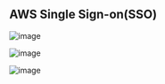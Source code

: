 ## AWS Single Sign-on(SSO)


![image](https://user-images.githubusercontent.com/71001536/170024817-8ceb461a-7efd-493b-a77e-673369d90c44.png)

![image](https://user-images.githubusercontent.com/71001536/170025003-98150efb-375a-4e90-b1e2-361b706d743d.png)

![image](https://user-images.githubusercontent.com/71001536/170025454-bd8f43a6-d396-4ce1-82c3-b46862275936.png)
